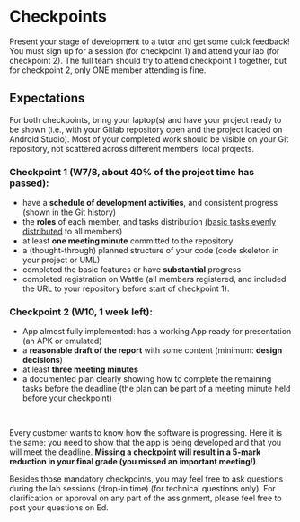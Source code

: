# Checkpoints

Present your stage of development to a tutor and get some quick feedback! You must sign up for a session (for checkpoint 1) and attend your lab (for checkpoint 2). The full team should try to attend checkpoint 1 together, but for checkpoint 2, only ONE member attending is fine.

## Expectations
For both checkpoints, bring your laptop(s) and have your project ready to be shown (i.e., with your Gitlab repository open and the project loaded on Android Studio). Most of your completed work should be visible on your Git repository, not scattered across different members’ local projects.<br>

### Checkpoint 1 (W7/8, about 40% of the project time has passed):
- have a **schedule of development activities**, and consistent progress (shown in the Git history) 
- the **roles** of each member, and tasks distribution <u>(basic tasks evenly distributed</u> to all members)
- at least **one meeting minute** committed to the repository
- a (thought-through) planned structure of your code (code skeleton in your project or UML) 
- completed the basic features or have **substantial** progress
- completed registration on Wattle (all members registered, and included the URL to your repository before start of checkpoint 1).

### Checkpoint 2 (W10, 1 week left):
- App almost fully implemented: has a working App ready for presentation (an APK or emulated)
- a **reasonable draft of the report** with some content (minimum: **design decisions**)
- at least **three meeting minutes**
- a documented plan clearly showing how to complete the remaining tasks before the deadline (the plan can be part of a meeting minute held before your checkpoint)
<br>

Every customer wants to know how the software is progressing. Here it is the same: you need to show that the app is being developed and that you will meet the deadline. **Missing a checkpoint will result in a 5-mark reduction in your final grade (you missed an important meeting!)**.

Besides those mandatory checkpoints, you may feel free to ask questions during the lab sessions (drop-in time) (for technical questions only). For clarification or approval on any part of the assignment, please feel free to post your questions on Ed.